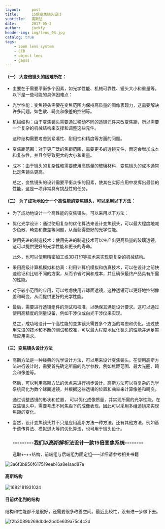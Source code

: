 ```yaml
---
layout:     post
title:      15倍变焦镜头设计
subtitle:   高斯法
date:       2017-05-3
author:     jackfy
header-img: img/lens_04.jpg
catalog: true
tags:
    - zoom lens system
    - CCD
    - object lens
    - gauss
---
```


#### （一） 大变倍镜头的困难所在：

- 主要在于需要平衡多个因素，如光学性能、机械可靠性、镜头大小和重量等。以下是一些可能的具体困难点：

- 光学性能：变焦镜头需要在变焦范围内保持高质量的图像表现力，这需要解决许多问题，如色散、畸变和像差的控制等。

- 机械结构：由于变焦镜头需要通过移动不同的透镜元件来改变焦距，所以需要一个复杂的机械结构来支撑和调整这些元件。 

  这种结构需要考虑到紧凑性、耐用性和精度等方面的问题。
 
- 变焦距范围：对于更广泛的焦距范围，需要更多的透镜元件，而这会增加成本和复杂性，并且会导致更大的大小和重量。

- 成本：由于镜头的复杂性和需要使用高质量的玻璃材料，变焦镜头的成本通常比定焦镜头更高。

  总之，变焦镜头的设计需要平衡众多的因素，使其在实际应用中发挥出最佳的性能，这是一项非常具有挑战性的任务。


#### （二） 为了成功地设计一个高性能的变焦镜头，可以采用以下方法：

- 为了成功地设计一个高性能的变焦镜头，可以采用以下方法：

- 优化光学设计：通过使用复杂的优化算法来设计变焦镜头，可以最大程度地减少色散、畸变和像差等问题，从而获得更好的光学性能。

- 使用先进的制造技术：使用先进的制造技术可以生产出更高质量的玻璃透镜，这可以提供更好的光学性能和更长的寿命。
          
  此外，也可以使用精密加工或3D打印等技术来实现更复杂的机械结构。

- 采用高级计算机模拟和仿真：利用计算机模拟和仿真技术，可以在设计之前快速验证和比较不同的方案，从而节省时间和成本，并且确保最终产品具有所需的性能。

- 对于较小范围的应用，可以考虑使用非球面透镜，这种透镜可以更好地控制像差和畸变，从而提供更好的光学性能。

- 最后，需要进行透镜组件的测试和校准，以确保其满足设计要求。这可以通过使用高精度的测量设备，例如干涉仪或白光干涉仪来实现。

  总之，成功地设计一个高性能的变焦镜头需要多个方面的考虑和优化。通过使用先进的技术和不断的测试和校准，可以最大程度地优化镜头的性能并满足实际应用需求。

         
#### （三）变焦镜头设计方法

- 高斯方法是一种经典的光学设计方法，可以用来设计变焦镜头。在使用高斯方法进行设计时，需要首先确定所需的光学参数，例如焦距范围、最大光圈、畸变和像差等。
        
  然后，可以利用高斯方法的优点来进行初步设计。高斯方法可以将复杂的光学系统简化为数个球面透镜，并根据这些透镜的位置和曲率来计算像差和畸变。
          
  通过调整透镜的形状和位置， 可以优化成像质量，并实现所需的光学性能。在变焦镜头中，需要考虑不同焦距下的成像表现，因此可以采用多组透镜来实现焦距的变化。

- 当然，设计变焦镜头并不只是应用高斯方法一种方法。还有其他方法，例如基于遗传算法、模拟退火等的优化算法，也可用于镜头设计。

        
  ### ---------我们以高斯解析法设计一款15倍变焦系统--------
  
  选取+-++结构，前端组与后端组为固定组----详细请参考相关书籍
  
  

![3a6f3b956f617519eeb16a8e1aad87e](https://user-images.githubusercontent.com/131378528/233795367-53d1f6a0-5b0d-494a-94a7-a3ad1f3a4c79.png)


####  高斯结构

![1682181931024](https://user-images.githubusercontent.com/131378528/233796740-fd9cde54-c2d8-49f8-8e57-025c67e9fb7e.png)

#### 目前优化到的结构

   结构和性能都不是很好，还需要很多改善空间。最近比较忙，没有进一步做下去。
   
   ![f2b3089b269dbde2bd0e639a75c4c2d](https://user-images.githubusercontent.com/131378528/233796965-5a3ed08c-cb86-4be4-a822-ffba55bbb18f.png)



